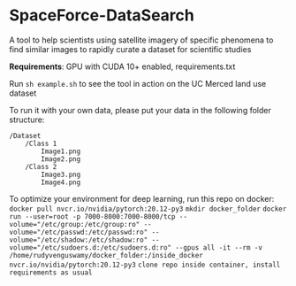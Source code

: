 # SpaceForce-DataSearch
A tool to help scientists using satellite imagery of specific phenomena to find similar images to rapidly curate a dataset for scientific studies

__Requirements__: GPU with CUDA 10+ enabled, requirements.txt

Run `sh example.sh` to see the tool in action on the UC Merced land use dataset

To run it with your own data, please put your data in the following folder structure:
```
/Dataset
    /Class 1
        Image1.png
        Image2.png
    /Class 2
        Image3.png
        Image4.png
```
To optimize your environment for deep learning, run this repo on docker:
`docker pull nvcr.io/nvidia/pytorch:20.12-py3`
`mkdir docker_folder`
`docker run --user=root -p 7000-8000:7000-8000/tcp --volume="/etc/group:/etc/group:ro" --volume="/etc/passwd:/etc/passwd:ro" --volume="/etc/shadow:/etc/shadow:ro" --volume="/etc/sudoers.d:/etc/sudoers.d:ro" --gpus all -it --rm -v /home/rudyvenguswamy/docker_folder:/inside_docker nvcr.io/nvidia/pytorch:20.12-py3`
`clone repo inside container, install requirements as usual`
